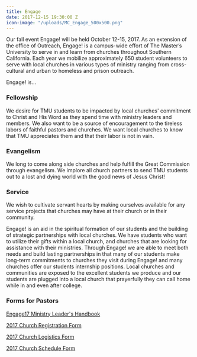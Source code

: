 ```yaml
---
title: Engage
date: 2017-12-15 19:30:00 Z
icon-image: "/uploads/MC_Engage_500x500.png"
---
```


Our fall event Engage! will be held October 12-15, 2017. As an extension of the office of Outreach, Engage! is a campus-wide effort of The Master’s University to serve in and learn from churches throughout Southern California. Each year we mobilize approximately 650 student volunteers to serve with local churches in various types of ministry ranging from cross-cultural and urban to homeless and prison outreach.

Engage! is…

### Fellowship

We desire for TMU students to be impacted by local churches' commitment to Christ and His Word as they spend time with ministry leaders and members. We also want to be a source of encouragement to the tireless labors of faithful pastors and churches. We want local churches to know that TMU appreciates them and that their labor is not in vain.

### Evangelism

We long to come along side churches and help fulfill the Great Commission through evangelism. We implore all church partners to send TMU students out to a lost and dying world with the good news of Jesus Christ!

### Service

We wish to cultivate servant hearts by making ourselves available for any service projects that churches may have at their church or in their community.

Engage! is an aid in the spiritual formation of our students and the building of strategic partnerships with local churches. We have students who want to utilize their gifts within a local church, and churches that are looking for assistance with their ministries. Through Engage! we are able to meet both needs and build lasting partnerships in that many of our students make long-term commitments to churches they visit during Engage! and many churches offer our students internship positions. Local churches and communities are exposed to the excellent students we produce and our students are plugged into a local church that prayerfully they can call home while in and even after college.

### Forms for Pastors

[Engage17 Ministry Leader's Handbook](/media/870111/engage17-ministry-leader-handbook.doc)

[2017 Church Registration Form](http://www.formstack.com/forms/?1228870-8MQgBuXtcz)

[2017 Church Logistics Form](http://www.formstack.com/forms/?1228884-8MQgBuXtcz)

[2017 Church Schedule Form](http://www.formstack.com/forms/?1228890-yr9dJfw42e)